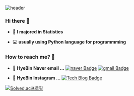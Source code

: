 ![header](https://capsule-render.vercel.app/api?type=Waving&color=gradient&height=300&section=header&text=HyeBinLee&fontSize=90&animation=fadeIn)
### Hi there 👋   
 - :green_book:  **I majored in Statistics**

 - 💻   **usually using Python language for programmming**    


### How to reach me? 🤔

- :e-mail:  **HyeBin Naver email ...** [![naver Badge](https://img.shields.io/badge/Naver-Green?style=flat-square&logo=Naver&logoColor=white&link=mailto:dlgpqls98@naver.com)](mailto:dlgpqls98@naver.com)
[![gmail Badge](https://img.shields.io/badge/Gmail-Green?style=flat-square&logo=Naver&logoColor=white&link=mailto:gpqls9896@gmail.com)](mailto:gpqls9896@gmail.com)

- 📒  **HyeBin Instagram ...** [![Tech Blog Badge](http://img.shields.io/badge/-Instagram%20blog-pink?style=flat-square&logo=Instagram&logoColor=white&link=https://www.instagram.com/)](https://www.instagram.com/)


[![Solved.ac프로필](http://mazassumnida.wtf/api/v2/generate_badge?boj=dlgpqls9896)](https://solved.ac/dlgpqls9896)


